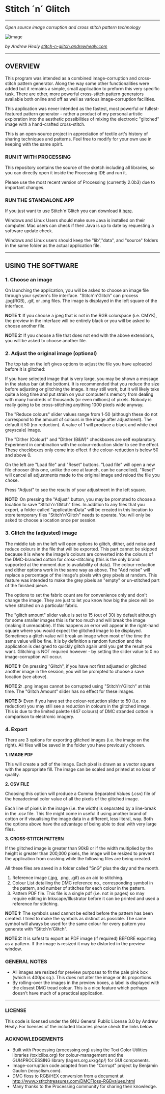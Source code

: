 Stitch ´n´ Glitch
=================

*******************************************************

*Open source image corruption and cross stitch pattern technology*


![image](http://25.media.tumblr.com/tumblr_maijihXlVZ1qa76y8o1_400.jpg)


*by Andrew Healy [stitch-n-glitch.andrewhealy.com](http://stitch-n-glitch.andrewhealy.com)*

*******************************************************


OVERVIEW
--------

This program was intended as a combined image-corruption and cross-stitch pattern generator. Along the way some other functionalities were added but it remains a simple, small application to preform this very specific task. There are other, more powerful cross-stitch pattern generators available both online and off as well as various image-corruption facilities. 

This application was never intended as the fastest, most powerful or fullest-featured pattern generator - rather a product of my personal artistic exploration into the aesthetic possibilities of mixing the electronic "glitched" image with a hand-crafted cross-stitch.

This is an open-source project in appreciation of textile art's history of sharing techniques and patterns. Feel free to modify for your own use in keeping with the same spirit. 

### RUN IT WITH PROCESSING

This repository contains the source of the sketch including all libraries,
so you can directly open it inside the Processing IDE and run it.

Please use the most recent version of Processing (currently 2.0b3) due to important changes.  

### RUN THE STANDALONE APP
If you just want to use Stitch'n'Glitch you can download it [here](http://stitch-n-glitch.andrewhealy.com/).

Windows and Linux Users should make sure Java is installed on their computer. Mac users can check if their Java is up to date by requesting a software update check.

Windows and Linux users should keep the "lib","data", and "source" folders in the same folder as the actual application file.

*******************************************************

USING THE SOFTWARE
------------------

### 1. Choose an image

On launching the application, you will be asked to choose an image file through your system's file interface. "Stitch'n'Glitch" can process .jpg(RGB), .gif, or .png files. The image is displayed in the left square of the interface.  

**NOTE 1:** If you choose a jpeg that is not in the RGB colorspace (i.e. CMYK), the preview in the interface will be entirely black or you will be asked to choose another file.

**NOTE 2:** If you choose a file that does not end with the above extensions, you will be asked to choose another file.

### 2. Adjust the original image (optional)

The top tab on the left gives options to adjust the file you have uploaded before it is glitched:
 
If you have selected image that is very large, you may be shown a message in the status bar (at the bottom). It is recommended that you reduce the size before adjusting or glitching the image. It may still work, but it will likely take quite a long time and put strain on your computer's memory from dealing with many hundreds of thousands (or even millions) of pixels. Nobody is really going to be cross-stitching anything 1000 pixels wide anyway. 

The "Reduce colours" slider values range from 1-50 (although these do not correspond to the amount of colours in the image after adjustment). The default it 50 (no reduction). A value of 1 will produce a black and white (not greyscale) image.

The "Dither (Colour)" and "Dither (B&W)" checkboxes are self explanatory. Experiment in combination with the colour-reduction slider to see the effect. These checkboxes only come into effect if the colour-reduction is below 50 and above 0.

On the left are "Load file" and "Reset" buttons. "Load file" will open a new file chooser (this one, unlike the one at launch, can be cancelled). "Reset" will cancel all adjustments made to the original image and reload the file you chose. 

Press "Adjust" to see the results of your adjustment in the left square.

**NOTE:** On pressing the "Adjust" button, you may be prompted to choose a location to save "Stitch'n'Glitch" files. In addition to any files that you export, a folder called "applicationData" will be created in this location to store temporary files "Stitch'n'Glitch" needs to operate. You will only be asked to choose a location once per session.

### 3. Glitch the (adjusted) image

The middle tab on the left will open options to glitch, dither, add noise and reduce colours in the file that will be exported. This part cannot be skipped because it is where the image's colours are converted into the colours of the DMC-branded cotton for cross-stitching (this is the only brand supported at the moment due to availability of data). The colour-reduction and dither options work in the same way as above. The "Add noise" will replace a percentage of the image's pixels with grey pixels at random. This feature was intended to make the grey pixels an "empty" or un-stitched part of the finished piece.

The options to set the fabric count are for convenience only and don't change the image. They are just to let you know how big the piece will be when stitched on a particular fabric.  

The "glitch amount" slider value is set to 15 (out of 30) by default although for some smaller images this is far too much and will break the image (making it unreadable). If this happens an error will appear in the right-hand square where you would expect the glitched image to be displayed. Sometimes a glitch value will break an image when most of the time the same value will be fine. It is by definition a random function and the application is designed to quickly glitch again until you get the result you want. Glitching is NOT required however - by setting the slider value to 0 no image-corruption will occur.

**NOTE 1:** On pressing "Glitch", if you have not first adjusted or glitched another image in the session, you will be prompted to choose a save location (see above).

**NOTE 2:** .png images cannot be corrupted using "Stitch'n'Glitch" at this time. The "Glitch Amount" slider has no effect for these images.

**NOTE 3:** Even if you have set the colour-reduction slider to 50 (i.e. no reduction) you may still see a reduction in colours in the glitched image. This is due to the limited palette (447 colours) of DMC stranded cotton in comparison to electronic imagery.

### 4. Export

There are 3 options for exporting glitched images (i.e. the image on the right). All files will be saved in the folder you have previously chosen.

**1. IMAGE PDF**

This will create a pdf of the image. Each pixel is drawn as a vector square with the appropriate fill. The image can be scaled and printed at no loss of quality.

**2. CSV FILE**

Choosing this option will produce a Comma Separated Values (.csv) file of the hexadecimal color value of all the pixels of the glitched image. 

Each line of pixels in the image (i.e. the width) is separated by a line-break in the .csv file.  This file might come in useful if using another brand of cotton or if visualising the image data in a different, less literal, way. Both the options above have the advantage of being able to deal with very large files.

**3. CROSS-STITCH PATTERN**

If the glitched image is greater than 90kB or if the width multiplied by the height is greater than 200,000 pixels, the image will be resized to prevent the application from crashing while the following files are being created.

All these files are saved in a folder called "SnG" plus the day and the month.

1. Reference image (.jpg, .png, .gif) as an aid to stitching.
2. Colour List detailing the DMC reference no., corresponding symbol in the pattern, and number of stitches for each colour in the pattern.
3. Pattern PDF file. This file is a single pdf (i.e. not in pages) so may require editing in Inkscape/Illustrator before it can be printed and used a reference for stitching.

**NOTE 1:** The symbols used cannot be edited before the pattern has been created. I tried to make the symbols as distinct as possible. The same symbol will always be used for the same colour for every pattern you generate with "Stitch'n'Glitch".

**NOTE 2:** It is safest to export as PDF image (if required) BEFORE exporting as a pattern. If the image is resized it may be distorted in the preview window.

### GENERAL NOTES          

- All images are resized for preview purposes to fit the pale pink box (which is 400px sq.). This does not alter the image or its proportions. 
- By rolling-over the images in the preview boxes, a label is displayed with the closest DMC tread colour. This is a nice feature which perhaps doesn't have much of a practical application. 

*******************************************************

### LICENSE

This code is licensed under the GNU General Public License 3.0 by Andrew Healy. For licenses of the included libraries please check the links below.


### ACKNOWLEDGEMENTS


- Built with Processing (processing.org) using the Toxi Color Utilities libraries (toxiclibs.org) for colour-management and the GUI4PROCESSING library (lagers.org.uk/g4p/) for GUI components.
- Image-corruption code adapted from the "Corrupt" project by Benjamin Gaulon (recyclism.com).
- DMC floss to RGB/HEX conversion from a document at http://www.xstitchtreasures.com/DMCFloss-RGBvalues.html
- Many thanks to the Processing community for sharing their knowledge.



